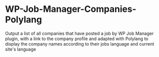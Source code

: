 # WP-Job-Manager-Companies-Polylang
Output a list of all companies that have posted a job by WP Job Manager plugin, with a link to the company profile and adapted with Polylang to display the company names according to their jobs language and current site's language
